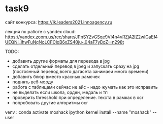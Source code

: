 # task9

сайт конкурса: https://lk.leaders2021.innoagency.ru

лекция по работе с yandex cloud: https://yandex.zoom.us/rec/share/JPnSYZvGSqe9Vl4n4vRZjA2lZ2wlGaEf4UEQNi_IhwFuNqNoLCFCloB6xZS40ju-.04aF7yBoZ--n298t

TODO:
 - добавить другие форматы для перевода в jpg
 - сделать отдельный перевод в jpeg и запускать сразу на jpg (постоянный перевод всего датасета занимаеи много времени)
 - добавить блюр вместо красных рамочек
 - поднять веб морду
 - работа с таблицами сейчас не айс - надо жумать как это исправить
 - не выделать если школа, орден, медаль и тп
 - проверить thresshold при определение. текста в рамках в ocr
 - попробовать другие алгоритмы ocr

venv :
conda activate moshack
ipython kernel install --name "moshack" --user
